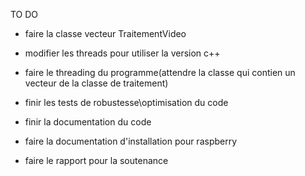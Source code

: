 
TO DO
- faire la classe vecteur TraitementVideo
- modifier les threads pour utiliser la version c++
- faire le threading du programme(attendre la classe qui contien un vecteur de la classe de traitement)

- finir les tests de robustesse\optimisation du code
- finir la documentation du code
- faire la documentation d'installation pour raspberry

- faire le rapport pour la soutenance
